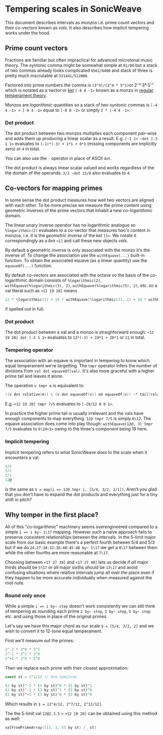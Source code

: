 # Tempering scales in SonicWeave
This document describes intervals as *monzos* i.e. prime count vectors and their co-vectors known as *vals*. It also describes how implicit tempering works under the hood.

## Prime count vectors
Fractions are familiar but often impractical for advanced microtonal music theory. The syntonic comma might be somewhat simple at `81/80` but a stack of two commas already looks complicated `6561/6400` and stack of three is pretty much inscrutable at `531441/512000`.

Factored into prime numbers the comma is `(3^4)/(2^4 * 5^1)`or 2⁻⁴·3⁴·5⁻¹ which is notated as a vector or [ket](https://en.wikipedia.org/wiki/Bra%E2%80%93ket_notation) `[-4 4 -1>` known as a monzo in [regular temperament theory](https://en.xen.wiki/w/Regular_temperament).

Monzos are *logarithmic* quantities so a stack of two syntonic commas is `[-4 4 -1> + [-4 4 -1>` equal to `[-8 8 -2>` or simply `2 * [-4 4 -1>`.

### Dot product
The dot product between two monzos multiplies each component pair-wise and adds them up producing a linear scalar as a result. E.g. `[-1 1> ~dot [-3 1 1>` evaluates to `(-1)*(-3) + 1*1 + 0*1` (missing components are implicitly zero) or `4` in total.

You can also use the `·` operator in place of ASCII `dot`.

The dot product is always linear scalar valued and works regardless of the the domain of the operands. `3/2 ~dot 15/8` also evaluates to `4`.

## Co-vectors for mapping primes
In some sense the dot product measures how well two vectors are aligned with each other. To be more precise we measure the prime content using geometric inverses of the prime vectors that inhabit a new *co-logarithmic* domain.

The linear unary inverse operator has no logarithmic analogue so `%logarithmic(2)` evaluates to a co-vector that measures two's content in monzos, i.e. it is the *geometric inverse* of the *ket* `[1>`. We notate it correspondingly as a *bra* `<1]` and call these new objects *vals*.

By default a geometric inverse is only associated with the monzo it's the inverse of. To change the association use the `withEquave(...)` built-in function. To obtain the associated equave (as a linear quantity) use the `equaveOf(...)` function.

By default co-vectors are associated with the octave so the basis of the co-logarithmic domain consists of `%logarithmic(2)`, `withEquave(%logarithmic(3), 2)`, `withEquave(%logarithmic(5), 2)`, etc. so a val literal such as `<12 19 28]` means
```c
12 * %logarithmic(2) + 19 * withEquave(%logarithmic(3), 2) + 28 * withEquave(%logarithmic(5), 2)
```
if spelled out in full.

### Dot product
The dot product between a val and a monzo is straighforward enough: `<12 19 28] dot [-3 1 1>` evaluates to `12*(-3) + 19*1 + 28*1` or `11` in total.

### Tempering operator
The association with an equave is important in tempering to know which equal temperament we're targetting. The `tmpr` operator infers the number of divisions from `val dot equaveOf(val)`. It's also more graceful with a higher prime tail and leaves it alone.

The operation `v tmpr m` is equivalent to:
```c
((v dot relative(m)) \ (v dot equaveOf(v)) ed equaveOf(v)) ~* tail(relative(m), complexityOf(v, true))
```
E.g. `<12 19 28] tmpr 7/5` evaluates to `[-28/12 0 0 1>`.

In practice the higher prime tail is usually irrelevant and the vals have enough components to map everything. `12@ tmpr 7/5` is simply `6\12`. The equave association does come into play though: `withEquave(12@, 3) tmpr 7/5` evaluates to `6\19<3>` owing to the three's component being 19 here.

### Implicit tempering
Implicit tempering refers to what SonicWeave does to the scale when it encounters a val.

```c
5/4
3/2
2/1
12@
```

is the same as `$ = map(i => 12@ tmpr i, [5/4, 3/2, 2/1])`. Aren't you glad that you don't have to expand the dot products and everything just for a tiny shift in pitch?

## Why temper in the first place?
All of this "co-logarithmic" machinery seems overengineered compared to a simple `i => i by~ 1\17` mapping. However such a naïve approach fails to preserve consistent relationships between the intervals. In the 5-limit major scale from our basic example there's a perfect fourth between 5/4 and 5/3 but if we do `24:27:30:32:36:40:45:48 by~ 1\17` we get a `8\17` between them while the other fourths are more reasonable at `7\17`.

Choosing between `<17 27 39]` and `<17 27 40]` lets us decide if *all* major thirds should be `5\17` or *all* major sixths should be `13\17` and avoid confusing situations where relative intervals jump all over the place even if they happen to be more accurate individually when measured against the root note.

### Round only once
While a simple `i => i by~ step` doesn't work consistently we can still think of tempering as rounding each prime `2 by~ step`, `3 by~ step`, `5 by~ step` etc. and using those in place of the original primes.

Let's say we have this major chord as our scale `$ = [5/4, 3/2, 2]` and we wish to convert it to 12-tone equal temperament.

First we'll measure out the primes:
```javascript
2^-2 * 3^0 * 5^1
2^-1 * 3^1 * 5^0
2^+1 * 3^0 * 5^0
```

Then we replace each prime with their closest approximation:
```javascript
const st = 2^1/12 // One semitone

(2 by st)^-2 * (3 by st)^0 * (5 by st)^1
(2 by st)^-1 * (3 by st)^1 * (5 by st)^0
(2 by st)^+1 * (3 by st)^0 * (5 by st)^0
```
Which results in `$ = [2^4/12, 2^7/12, 2^12/12]`.

The the 5-limit val `12@2.3.5` = `<12 19 28]` can be obtained using this method as well:
```c
valFromPrimeArray(([2, 3, 5] by st) /_ st)
```
